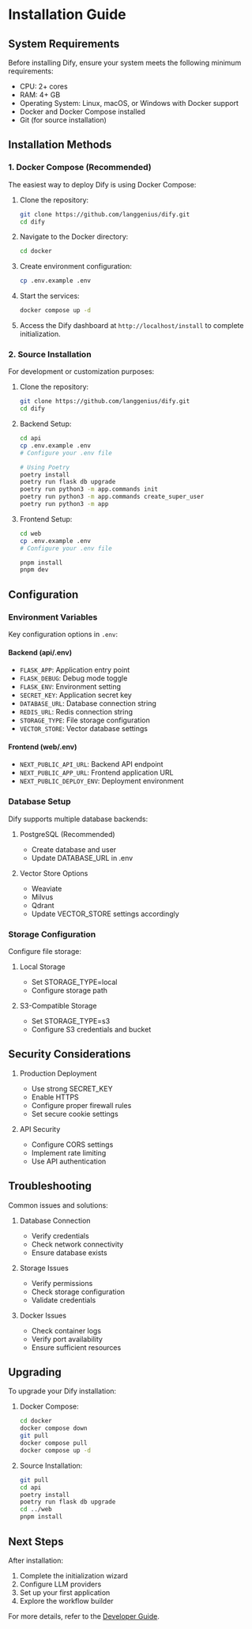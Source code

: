# Installation Guide

## System Requirements

Before installing Dify, ensure your system meets the following minimum requirements:

- CPU: 2+ cores
- RAM: 4+ GB
- Operating System: Linux, macOS, or Windows with Docker support
- Docker and Docker Compose installed
- Git (for source installation)

## Installation Methods

### 1. Docker Compose (Recommended)

The easiest way to deploy Dify is using Docker Compose:

1. Clone the repository:
   ```bash
   git clone https://github.com/langgenius/dify.git
   cd dify
   ```

2. Navigate to the Docker directory:
   ```bash
   cd docker
   ```

3. Create environment configuration:
   ```bash
   cp .env.example .env
   ```

4. Start the services:
   ```bash
   docker compose up -d
   ```

5. Access the Dify dashboard at `http://localhost/install` to complete initialization.

### 2. Source Installation

For development or customization purposes:

1. Clone the repository:
   ```bash
   git clone https://github.com/langgenius/dify.git
   cd dify
   ```

2. Backend Setup:
   ```bash
   cd api
   cp .env.example .env
   # Configure your .env file
   
   # Using Poetry
   poetry install
   poetry run flask db upgrade
   poetry run python3 -m app.commands init
   poetry run python3 -m app.commands create_super_user
   poetry run python3 -m app
   ```

3. Frontend Setup:
   ```bash
   cd web
   cp .env.example .env
   # Configure your .env file
   
   pnpm install
   pnpm dev
   ```

## Configuration

### Environment Variables

Key configuration options in `.env`:

#### Backend (api/.env)
- `FLASK_APP`: Application entry point
- `FLASK_DEBUG`: Debug mode toggle
- `FLASK_ENV`: Environment setting
- `SECRET_KEY`: Application secret key
- `DATABASE_URL`: Database connection string
- `REDIS_URL`: Redis connection string
- `STORAGE_TYPE`: File storage configuration
- `VECTOR_STORE`: Vector database settings

#### Frontend (web/.env)
- `NEXT_PUBLIC_API_URL`: Backend API endpoint
- `NEXT_PUBLIC_APP_URL`: Frontend application URL
- `NEXT_PUBLIC_DEPLOY_ENV`: Deployment environment

### Database Setup

Dify supports multiple database backends:

1. PostgreSQL (Recommended)
   - Create database and user
   - Update DATABASE_URL in .env

2. Vector Store Options
   - Weaviate
   - Milvus
   - Qdrant
   - Update VECTOR_STORE settings accordingly

### Storage Configuration

Configure file storage:

1. Local Storage
   - Set STORAGE_TYPE=local
   - Configure storage path

2. S3-Compatible Storage
   - Set STORAGE_TYPE=s3
   - Configure S3 credentials and bucket

## Security Considerations

1. Production Deployment
   - Use strong SECRET_KEY
   - Enable HTTPS
   - Configure proper firewall rules
   - Set secure cookie settings

2. API Security
   - Configure CORS settings
   - Implement rate limiting
   - Use API authentication

## Troubleshooting

Common issues and solutions:

1. Database Connection
   - Verify credentials
   - Check network connectivity
   - Ensure database exists

2. Storage Issues
   - Verify permissions
   - Check storage configuration
   - Validate credentials

3. Docker Issues
   - Check container logs
   - Verify port availability
   - Ensure sufficient resources

## Upgrading

To upgrade your Dify installation:

1. Docker Compose:
   ```bash
   cd docker
   docker compose down
   git pull
   docker compose pull
   docker compose up -d
   ```

2. Source Installation:
   ```bash
   git pull
   cd api
   poetry install
   poetry run flask db upgrade
   cd ../web
   pnpm install
   ```

## Next Steps

After installation:
1. Complete the initialization wizard
2. Configure LLM providers
3. Set up your first application
4. Explore the workflow builder

For more details, refer to the [Developer Guide](./developer-guide.md). 